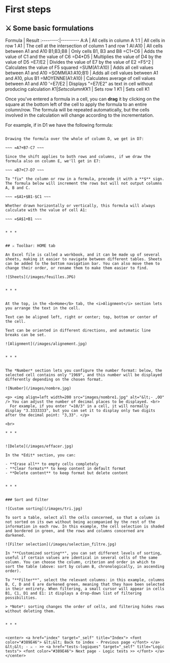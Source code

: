 # First steps

## ⚔️ Some basic formulations 

Formula | Result :--------:|--------- A:A | All cells in column A 1:1 | All cells in row 1 A1 | The cell at the intersection of column 1 and row 1 AI:A10 | All cells between A1 and A10 B1;B3;B8 | Only cells B1, B3 and B8 =C1+C6 | Adds the value of C1 and the value of C6 =D4\*D5 | Multiplies the value of D4 by the value of D5 =E7/E2 | Divides the value of E7 by the value of E2 =F5^2 | Calculates the value of F5 squared =SUM(A1:A10) | Adds all cell values between A1 and A10 =SOMM(A1:A10;B1) | Adds all cell values between A1 and A10, plus B1 =MOYENNE(A1:A10) | Calculates average of cell values between A1 and A10 '=E7/E2 | Displays "=E7/E2" as text in cell without producing calculation $K1 | Sets column K K$1 | Sets row 1 $K$1 | Sets cell K1 

Once you've entered a formula in a cell, you can **drag** it by clicking on the square at the bottom left of the cell to apply the formula to an entire column/row. The formula will be repeated automatically, but the cells involved in the calculation will change according to the incrementation.

For example, if in D1 we have the following formula:

~~~ =A1+B1-C1 ~~~

Drawing the formula over the whole of column D, we get in D7:

~~~ =A7+B7-C7 ~~~

Since the shift applies to both rows and columns, if we draw the formula also on column E, we'll get in E7:

~~~ =B7+C7-D7 ~~~

To "fix" the column or row in a formula, precede it with a **$** sign. The formula below will increment the rows but will not output columns A, B and C.

~~~ =$A1+$B1-$C1 ~~~

Whether drawn horizontally or vertically, this formula will always calculate with the value of cell A1:

~~~ =$A$1+B1 ~~~


* * *


## ⚔️ Toolbar: HOME tab

An Excel file is called a workbook, and it can be made up of several sheets, making it easier to navigate between different tables. Sheets can be added to the bottom navigation bar. You can also move them to change their order, or rename them to make them easier to find.

![Sheets](/images/feuilles.JPG)


* * *


At the top, in the <b>Home</b> tab, the <i>Alignment</i> section lets you arrange the text in the cell.

Text can be aligned left, right or center; top, bottom or center of the cell.

Text can be oriented in different directions, and automatic line breaks can be set.

![Alignment](/images/alignement.jpg)


* * *


The *Number* section lets you configure the number format: below, the selected cell contains only "1969", and this number will be displayed differently depending on the chosen format.

![Number](/images/nombre.jpg)

<p> <img align=left width=200 src="images/nombre1.jpg" alt="&lt;- ,OO" /> You can adjust the number of decimal places to be displayed. <br>
  For example, if you enter "=10/3" in a cell, it will normally display "3.3333333", but you can set it to display only two digits after the decimal point: "3,33". </p> 

<br>

* * *


![Delete](/images/effacer.jpg)

In the *Edit* section, you can:

- **Erase all** to empty cells completely
- **Clear formats** to keep content in default format
- **Delete content** to keep format but delete content


* * *


### Sort and filter

![Custom sorting](/images/tri.jpg)

To sort a table, select all the cells concerned, so that a column is not sorted on its own without being accompanied by the rest of the information in each row. In this example, the cell selection is shaded and bordered in green, and the rows and columns concerned are darkened.

![Filter selection](/images/selection_filtre.jpg)

In "**Customized sorting**", you can set different levels of sorting, useful if certain values are identical in several cells of the same column. You can choose the column, criterion and order in which to sort the table (above: sort by column B, chronologically, in ascending order).

To "**Filter**", select the relevant columns: in this example, columns B, C, D and E are darkened green, meaning that they have been selected in their entirety. When filtering, a small cursor will appear in cells B1, C1, D1 and E1: it displays a drop-down list of filtering possibilities.

> *Note*: sorting changes the order of cells, and filtering hides rows without deleting them.


* * *


<center> <a href="index" target="_self" title="Index"> <font color="#389E46"> &lt;&lt; Back to index - Previous page </font> </a> &lt;&lt; - ⚔️ - >> <a href="tests-logiques" target="_self" title="Logic tests"> <font color="#389E46"> Next page - Logic tests >> </font> </a> </center>
